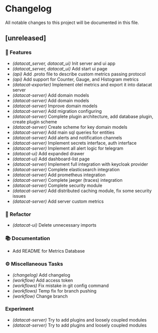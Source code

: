 # Changelog

All notable changes to this project will be documented in this file.

## [unreleased]

### 🚀 Features

- *(datacat_server, datacat_ui)* Init server and ui app
- *(datacat_server, datacat_ui)* Add start ui page
- *(api)* Add .proto file to describe custom metrics passing protocol
- *(api)* Add support for Counter, Gauge, and Histogram metrics
- *(datacat-exporter)* Implement otel metrics and export it into datacat server
- *(datacat-server)* Add domain models
- *(datacat-server)* Add domain models
- *(datacat-server)* Improve domain models
- *(datacat-server)* Add migration configuring
- *(datacat-server)* Complete plugin architecture, add database plugin, create plugin scheme
- *(datacat-server)* Create scheme for key domain models
- *(datacat-server)* Add main sql queries for entities
- *(datacat-server)* Add alerts and notification channels
- *(datacat-server)* Implement secrets interface, auth interface
- *(datacat-server)* Implement all alert logic for telegram
- *(datacat-ui)* Add expanded drawer
- *(datacat-ui)* Add dashboard-list page
- *(datacat-server)* Implement full integration with keycloak provider
- *(datacat-server)* Complete elasticsearch integration
- *(datacat-server)* Add prometheus integration
- *(datacat-server)* Complete jaeger (traces) integration
- *(datacat-server)* Complete security module
- *(datacat-server)* Add distributed caching module, fix some security issues
- *(datacat-server)* Add server custom metrics

### 🚜 Refactor

- *(datacat-ui)* Delete unnecessary imports

### 📚 Documentation

- Add README for Metrics Database

### ⚙️ Miscellaneous Tasks

- *(changelog)* Add changelog
- *(workflow)* Add access token
- *(workflows)* Fix mistake in git config command
- *(workflows)* Temp fix for branch pushing
- *(workflow)* Change branch

### Experiment

- *(datacat-server)* Try to add plugins and loosely coupled modules
- *(datacat-server)* Try to add plugins and loosely coupled modules

<!-- generated by git-cliff -->
